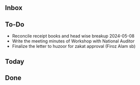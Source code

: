 ## Inbox

## To-Do
- Reconcile receipt books and head wise breakup 2024-05-08  
- Write the meeting minutes of Workshop with National Auditor  
- Finalize the letter to huzoor for zakat approval (Firoz Alam sb)  

## Today

## Done